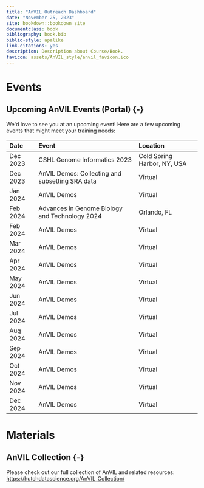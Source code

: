 ```yaml
---
title: "AnVIL Outreach Dashboard"
date: "November 25, 2023"
site: bookdown::bookdown_site
documentclass: book
bibliography: book.bib
biblio-style: apalike
link-citations: yes
description: Description about Course/Book.
favicon: assets/AnVIL_style/anvil_favicon.ico
---
```



# Events

## Upcoming AnVIL Events (Portal) {-}

We'd love to see you at an upcoming event! Here are a few upcoming events that might meet your training needs:

<table>
 <thead>
  <tr>
   <th style="text-align:left;"> Date </th>
   <th style="text-align:left;"> Event </th>
   <th style="text-align:left;"> Location </th>
  </tr>
 </thead>
<tbody>
  <tr>
   <td style="text-align:left;"> Dec 2023 </td>
   <td style="text-align:left;"> CSHL Genome Informatics 2023 </td>
   <td style="text-align:left;"> Cold Spring Harbor, NY, USA </td>
  </tr>
  <tr>
   <td style="text-align:left;"> Dec 2023 </td>
   <td style="text-align:left;"> AnVIL Demos: Collecting and subsetting SRA data </td>
   <td style="text-align:left;"> Virtual </td>
  </tr>
  <tr>
   <td style="text-align:left;"> Jan 2024 </td>
   <td style="text-align:left;"> AnVIL Demos </td>
   <td style="text-align:left;"> Virtual </td>
  </tr>
  <tr>
   <td style="text-align:left;"> Feb 2024 </td>
   <td style="text-align:left;"> Advances in Genome Biology and Technology 2024 </td>
   <td style="text-align:left;"> Orlando, FL </td>
  </tr>
  <tr>
   <td style="text-align:left;"> Feb 2024 </td>
   <td style="text-align:left;"> AnVIL Demos </td>
   <td style="text-align:left;"> Virtual </td>
  </tr>
  <tr>
   <td style="text-align:left;"> Mar 2024 </td>
   <td style="text-align:left;"> AnVIL Demos </td>
   <td style="text-align:left;"> Virtual </td>
  </tr>
  <tr>
   <td style="text-align:left;"> Apr 2024 </td>
   <td style="text-align:left;"> AnVIL Demos </td>
   <td style="text-align:left;"> Virtual </td>
  </tr>
  <tr>
   <td style="text-align:left;"> May 2024 </td>
   <td style="text-align:left;"> AnVIL Demos </td>
   <td style="text-align:left;"> Virtual </td>
  </tr>
  <tr>
   <td style="text-align:left;"> Jun 2024 </td>
   <td style="text-align:left;"> AnVIL Demos </td>
   <td style="text-align:left;"> Virtual </td>
  </tr>
  <tr>
   <td style="text-align:left;"> Jul 2024 </td>
   <td style="text-align:left;"> AnVIL Demos </td>
   <td style="text-align:left;"> Virtual </td>
  </tr>
  <tr>
   <td style="text-align:left;"> Aug 2024 </td>
   <td style="text-align:left;"> AnVIL Demos </td>
   <td style="text-align:left;"> Virtual </td>
  </tr>
  <tr>
   <td style="text-align:left;"> Sep 2024 </td>
   <td style="text-align:left;"> AnVIL Demos </td>
   <td style="text-align:left;"> Virtual </td>
  </tr>
  <tr>
   <td style="text-align:left;"> Oct 2024 </td>
   <td style="text-align:left;"> AnVIL Demos </td>
   <td style="text-align:left;"> Virtual </td>
  </tr>
  <tr>
   <td style="text-align:left;"> Nov 2024 </td>
   <td style="text-align:left;"> AnVIL Demos </td>
   <td style="text-align:left;"> Virtual </td>
  </tr>
  <tr>
   <td style="text-align:left;"> Dec 2024 </td>
   <td style="text-align:left;"> AnVIL Demos </td>
   <td style="text-align:left;"> Virtual </td>
  </tr>
</tbody>
</table>

# Materials

## AnVIL Collection {-}

Please check out our full collection of AnVIL and related resources: https://hutchdatascience.org/AnVIL_Collection/

